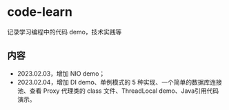 # code-learn
记录学习编程中的代码 demo，技术实践等  
## 内容  
- 2023.02.03，增加 NIO demo；
- 2023.02.04，增加 DI demo、单例模式的 5 种实现、一个简单的数据库连接池、查看 Proxy 代理类的 class 文件、ThreadLocal demo、Java引用代码演示。